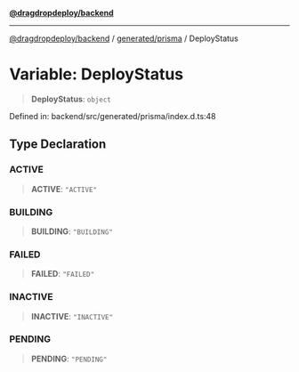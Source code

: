 [**@dragdropdeploy/backend**](../../../README.md)

***

[@dragdropdeploy/backend](../../../README.md) / [generated/prisma](../README.md) / DeployStatus

# Variable: DeployStatus

> **DeployStatus**: `object`

Defined in: backend/src/generated/prisma/index.d.ts:48

## Type Declaration

### ACTIVE

> **ACTIVE**: `"ACTIVE"`

### BUILDING

> **BUILDING**: `"BUILDING"`

### FAILED

> **FAILED**: `"FAILED"`

### INACTIVE

> **INACTIVE**: `"INACTIVE"`

### PENDING

> **PENDING**: `"PENDING"`
